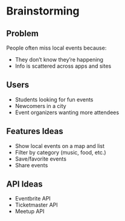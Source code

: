 # Brainstorming

## Problem
People often miss local events because:
- They don’t know they’re happening
- Info is scattered across apps and sites

## Users
- Students looking for fun events
- Newcomers in a city
- Event organizers wanting more attendees

## Features Ideas
- Show local events on a map and list
- Filter by category (music, food, etc.)
- Save/favorite events
- Share events

## API Ideas
- Eventbrite API
- Ticketmaster API
- Meetup API
